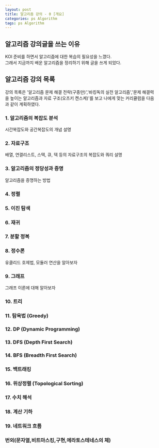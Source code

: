 ```yaml
---
layout: post
title: 알고리즘 강의 - 0 [개요]
categories: ps Algorithm
tags: ps Algorithm
---
```


## 알고리즘 강의글을 쓰는 이유
KOI 준비를 하면서 알고리즘에 대한 복습의 필요성을 느꼈다.  
그래서 지금까지 배운 알고리즘을 정리하기 위해 글을 쓰게 되었다.

## 알고리즘 강의 목록
강의 목록은 '알고리즘 문제 해결 전략(구종만)','바킹독의 실전 알고리즘','문제 해결력을 높이는 알고리즘과 자료 구조(오츠키 켄스케)'를 보고 나에게 맞는 커리큘럼을 다음과 같이 계획하였다.

### 1. 알고리즘의 복잡도 분석
시간복잡도와 공간복잡도의 개념 설명
### 2. 자료구조
배열, 연결리스트, 스택, 큐, 덱 등의 자료구조의 복잡도와 쿼리 설명
### 3. 알고리즘의 정당성과 증명
알고리즘을 증명하는 방법
### 4. 정렬
### 5. 이진 탐색
### 6. 재귀
### 7. 분할 정복
### 8. 정수론
유클리드 호제법, 모듈러 연산을 알아보자
### 9. 그래프
그래프 이론에 대해 알아보자
### 10. 트리
### 11. 탐욕법 (Greedy)
### 12. DP (Dynamic Programming)
### 13. DFS (Depth First Search)
### 14. BFS (Breadth First Search)
### 15. 백트래킹
### 16. 위상정렬 (Topological Sorting)
### 17. 수치 해석
### 18. 계산 기하
### 19. 네트워크 흐름
### 번외(문자열,비트마스킹,구현,에라토스테네스의 체)